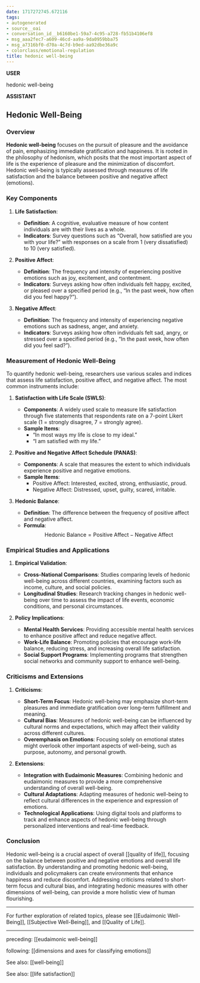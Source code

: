 ```yaml
---
date: 1717272745.672116
tags:
- autogenerated
- source__oai
- conversation_id__b6160be1-59a7-4c95-a728-fb51b4106ef8
- msg_aaa2fec7-a609-46cd-aa9a-9da0959bba75
- msg_a7316bf0-d70a-4c7d-b9ed-aa92dbe36a9c
- colorclass/emotional-regulation
title: hedonic well-being
---
```


**USER**

hedonic well-being


**ASSISTANT**

## Hedonic Well-Being

### Overview

**Hedonic well-being** focuses on the pursuit of pleasure and the avoidance of pain, emphasizing immediate gratification and happiness. It is rooted in the philosophy of hedonism, which posits that the most important aspect of life is the experience of pleasure and the minimization of discomfort. Hedonic well-being is typically assessed through measures of life satisfaction and the balance between positive and negative affect (emotions).

### Key Components

1. **Life Satisfaction**:
    - **Definition**: A cognitive, evaluative measure of how content individuals are with their lives as a whole.
    - **Indicators**: Survey questions such as “Overall, how satisfied are you with your life?” with responses on a scale from 1 (very dissatisfied) to 10 (very satisfied).

2. **Positive Affect**:
    - **Definition**: The frequency and intensity of experiencing positive emotions such as joy, excitement, and contentment.
    - **Indicators**: Surveys asking how often individuals felt happy, excited, or pleased over a specified period (e.g., “In the past week, how often did you feel happy?”).

3. **Negative Affect**:
    - **Definition**: The frequency and intensity of experiencing negative emotions such as sadness, anger, and anxiety.
    - **Indicators**: Surveys asking how often individuals felt sad, angry, or stressed over a specified period (e.g., “In the past week, how often did you feel sad?”).

### Measurement of Hedonic Well-Being

To quantify hedonic well-being, researchers use various scales and indices that assess life satisfaction, positive affect, and negative affect. The most common instruments include:

1. **Satisfaction with Life Scale (SWLS)**:
    - **Components**: A widely used scale to measure life satisfaction through five statements that respondents rate on a 7-point Likert scale (1 = strongly disagree, 7 = strongly agree).
    - **Sample Items**:
        - “In most ways my life is close to my ideal.”
        - “I am satisfied with my life.”

2. **Positive and Negative Affect Schedule (PANAS)**:
    - **Components**: A scale that measures the extent to which individuals experience positive and negative emotions.
    - **Sample Items**:
        - Positive Affect: Interested, excited, strong, enthusiastic, proud.
        - Negative Affect: Distressed, upset, guilty, scared, irritable.

3. **Hedonic Balance**:
    - **Definition**: The difference between the frequency of positive affect and negative affect.
    - **Formula**:
      $$ \text{Hedonic Balance} = \text{Positive Affect} - \text{Negative Affect} $$

### Empirical Studies and Applications

1. **Empirical Validation**:
    - **Cross-National Comparisons**: Studies comparing levels of hedonic well-being across different countries, examining factors such as income, culture, and social policies.
    - **Longitudinal Studies**: Research tracking changes in hedonic well-being over time to assess the impact of life events, economic conditions, and personal circumstances.

2. **Policy Implications**:
    - **Mental Health Services**: Providing accessible mental health services to enhance positive affect and reduce negative affect.
    - **Work-Life Balance**: Promoting policies that encourage work-life balance, reducing stress, and increasing overall life satisfaction.
    - **Social Support Programs**: Implementing programs that strengthen social networks and community support to enhance well-being.

### Criticisms and Extensions

1. **Criticisms**:
    - **Short-Term Focus**: Hedonic well-being may emphasize short-term pleasures and immediate gratification over long-term fulfillment and meaning.
    - **Cultural Bias**: Measures of hedonic well-being can be influenced by cultural norms and expectations, which may affect their validity across different cultures.
    - **Overemphasis on Emotions**: Focusing solely on emotional states might overlook other important aspects of well-being, such as purpose, autonomy, and personal growth.

2. **Extensions**:
    - **Integration with Eudaimonic Measures**: Combining hedonic and eudaimonic measures to provide a more comprehensive understanding of overall well-being.
    - **Cultural Adaptations**: Adapting measures of hedonic well-being to reflect cultural differences in the experience and expression of emotions.
    - **Technological Applications**: Using digital tools and platforms to track and enhance aspects of hedonic well-being through personalized interventions and real-time feedback.

### Conclusion

Hedonic well-being is a crucial aspect of overall [[quality of life]], focusing on the balance between positive and negative emotions and overall life satisfaction. By understanding and promoting hedonic well-being, individuals and policymakers can create environments that enhance happiness and reduce discomfort. Addressing criticisms related to short-term focus and cultural bias, and integrating hedonic measures with other dimensions of well-being, can provide a more holistic view of human flourishing.

---

For further exploration of related topics, please see [[Eudaimonic Well-Being]], [[Subjective Well-Being]], and [[Quality of Life]].


---

preceding: [[eudaimonic well-being]]  


following: [[dimensions and axes for classifying emotions]]

See also: [[well-being]]


See also: [[life satisfaction]]